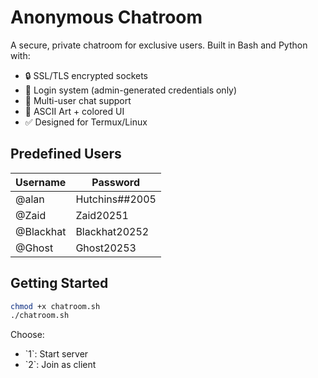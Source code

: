 # Anonymous Chatroom

A secure, private chatroom for exclusive users. Built in Bash and Python with:

- 🔒 SSL/TLS encrypted sockets
- 🔑 Login system (admin-generated credentials only)
- 💬 Multi-user chat support
- 🎨 ASCII Art + colored UI
- ✅ Designed for Termux/Linux

## Predefined Users

| Username     | Password         |
|--------------|------------------|
| @alan        | Hutchins##2005   |
| @Zaid        | Zaid20251        |
| @Blackhat    | Blackhat20252    |
| @Ghost       | Ghost20253       |

## Getting Started

```bash
chmod +x chatroom.sh
./chatroom.sh
```

Choose:
- \`1\`: Start server
- \`2\`: Join as client
